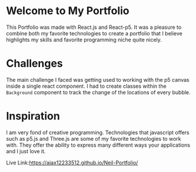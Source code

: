 # Welcome to My Portfolio
This Portfolio was made with React.js and React-p5. It 
was a pleasure to combine both my favorite technologies
to create a portfolio that I believe highlights my skills and favorite
programming niche quite nicely. 

# Challenges
The main challenge I faced was getting used to working with the
p5 canvas inside a single react component. I had to create classes within the 
`Background` component to track the change of the locations of every bubble. 

# Inspiration
I am very fond of creative programming. Technologies that javascript offers such as p5.js and Three.js are some of my favorite technologies
to work with. They offer the ability to express many different ways your applications and I just love it. 

Live Link:https://ajax12233512.github.io/Neil-Portfolio/


